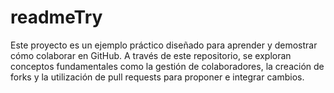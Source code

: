# readmeTry
Este proyecto es un ejemplo práctico diseñado para aprender y demostrar cómo colaborar en GitHub. A través de este repositorio, se exploran conceptos fundamentales como la gestión de colaboradores, la creación de forks y la utilización de pull requests para proponer e integrar cambios.
